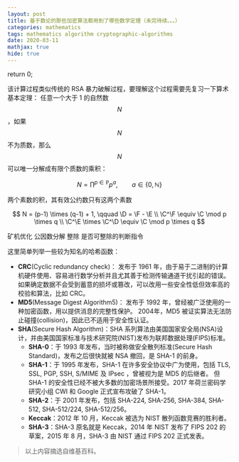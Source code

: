 ```yaml
---
layout: post
title: 基于数论的那些加密算法都用到了哪些数学定理（未完待续。。。）
categories: mathematics
tags: mathematics algorithm cryptographic-algorithms
date: 2020-03-11
mathjax: true
hide: true
---
```


return 0;

该计算过程类似传统的 RSA 暴力破解过程，要理解这个过程需要先复习一下算术基本定理：
任意一个大于 1 的自然数 $$N$$，如果 $$N$$ 不为质数，那么 $$N$$ 可以唯一分解成有限个质数的乘积：

$$
N = \prod^{p \in \mathbb{P}} p^{a},
\qquad
a \in \{0, \mathbb{N}\}
$$

两个素数的积，其有效公约数只有这两个素数

$$
N = (p-1) \times (q-1) + 1,
\qquad
\D = \F - \E
\\
\C^\F \equiv \C \mod p \times q
\\
\C^\E \times \C^\D \equiv \C \mod p \times q
$$

矿机优化 公因数分解 整除 是否可整除的判断指令





这里简单列举一些较为知名的哈希函数：

- __CRC__(Cyclic redundancy check)：
  发布于 1961 年，由于易于二进制的计算机硬件使用、容易进行数学分析并且尤其善于检测传输通道干扰引起的错误。
  如果确定数据不会受到蓄意的损坏或篡改，可以改用一些安全性低但效率高的校验和算法，比如 CRC。
- __MD5__(Message Digest Algorithm5)：
  发布于 1992 年，曾经被广泛使用的一种加密函数，用以提供消息的完整性保护。
  2004年，MD5 被证实算法无法防止碰撞(collision)，因此已不适用于安全性认证。
- __SHA__(Secure Hash Algorithm)：SHA 系列算法由美国国家安全局(NSA)设计，并由美国国家标准与技术研究院(NIST)发布为联邦数据处理(FIPS)标准。
  - __SHA-0__：于 1993 年发布，当时被称做安全散列标准(Secure Hash Standard)，发布之后很快就被 NSA 撤回，是 SHA-1 的前身。
  - __SHA-1__：于 1995 年发布，SHA-1 在许多安全协议中广为使用，包括 TLS, SSL, PGP, SSH, S/MIME 及 IPsec ，曾被视为是 MD5 的后继者。
    但 SHA-1 的安全性已经不被大多数的加密场景所接受。2017 年荷兰密码学研究小组 CWI 和 Google 正式宣布攻破了 SHA-1。
  - __SHA-2__：于 2001 年发布，包括 SHA-224, SHA-256, SHA-384, SHA-512, SHA-512/224, SHA-512/256。
  - __Keccak__：2012 年 10 月，Keccak 被选为 NIST 散列函数竞赛的胜利者。
  - __SHA-3__：SHA-3 原名就是 Keccak，2014 年 NIST 发布了 FIPS 202 的草案，2015 年 8 月，SHA-3 由 NIST 通过 FIPS 202 正式发表。

> 以上内容摘选自维基百科。
